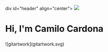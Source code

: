 
div id="header" align="center">
  <img src="https://media3.giphy.com/media/7ALOsHTCDT5fi/200.webp?cid=ecf05e47mjggqzkmj4fr6b3ffwk7uvq3ypwfp8t8ls9y0qeg&rid=200.webp&ct=g" width="200">
  <h1>Hi, I'm Camilo Cardona</h1>
  <h3></h3>
  ![gitartwork](gitartwork.svg)
</div>



